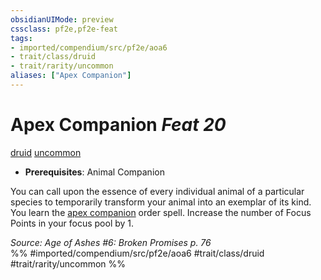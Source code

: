 ```yaml
---
obsidianUIMode: preview
cssclass: pf2e,pf2e-feat
tags:
- imported/compendium/src/pf2e/aoa6
- trait/class/druid
- trait/rarity/uncommon
aliases: ["Apex Companion"]
---
```

# Apex Companion  *Feat 20*  
[druid](rules/traits/druid.md)  [uncommon](uncommon.md)  

- **Prerequisites**: Animal Companion

You can call upon the essence of every individual animal of a particular species to temporarily transform your animal into an exemplar of its kind. You learn the [apex companion](../spells/apex-companion-aoa6.md) order spell. Increase the number of Focus Points in your focus pool by 1.

*Source: Age of Ashes #6: Broken Promises p. 76*  
%% #imported/compendium/src/pf2e/aoa6 #trait/class/druid #trait/rarity/uncommon %%